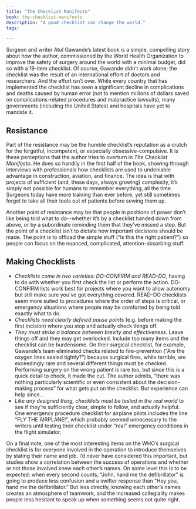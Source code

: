 ```yaml
---
title: "The Checklist Manifesto"
book: the-checklist-manifesto
description: "A good checklist can change the world."
tags:

---
```


Surgeon and writer Atul Gawande’s latest book is a simple, compelling story about how the author, commissioned by the World Health Organization to improve the safety of surgery around the world with a minimal budget, did so with a 19-item checklist. Of course, Gawande didn’t work alone; the checklist was the result of an international effort of doctors and researchers. And the effort isn’t over. While every country that has implemented the checklist has seen a significant decline in complications and deaths caused by human error (not to mention millions of dollars saved on complications-related procedures and malpractice lawsuits), many governments (including the United States) and hospitals have yet to mandate it.

## Resistance

Part of the resistance may be the humble checklist’s reputation as a crutch for the forgetful, incompetent, or especially obsessive-compulsive. It is these perceptions that the author tries to overturn in <cite>The Checklist Manifesto</cite>. He does so handily in the first half of the book, showing through interviews with professionals how checklists are used to undeniable advantage in construction, aviation, and finance. The idea is that with projects of sufficient (and, these days, always growing) complexity, it’s simply not possible for humans to remember everything, all the time. Surgeons today have more training than ever before, yet still sometimes forget to take all their tools out of patients before sewing them up.

Another point of resistance may be that people in positions of power don’t like being told what to do--whether it’s by a checklist handed down from above, or by a subordinate reminding them that they’ve missed a step. But the point of a checklist isn’t to dictate how important decisions should be made. The point is to offload the simple stuff (“Is this the right patient?”) so people can focus on the nuanced, complicated, attention-absorbing stuff. 

## Making Checklists

* *Checklists come in two varieties: DO-CONFIRM and READ-DO*, having to do with whether you first check the list or perform the action. DO-CONFIRM lists work best for projects where you want to allow autonomy but still make sure you’ve got everything covered. READ-DO checklists seem more suited to procedures where the order of steps is critical, or emergency situations where people may be comforted by being told exactly what to do.
* *Checklists need clearly defined pause points* (e.g. before making the first incision) where you stop and actually check things off.
* *They must strike a balance between brevity and effectiveness.* Leave things off and they may get overlooked. Include too many items and the checklist can be burdensome. On their surgical checklist, for example, Gawande’s team eliminated checks related to fire-prevention (“Are the oxygen lines sealed tightly?”) because surgical fires, while terrible, are exceedingly rare and several different things must be checked. Performing surgery on the wrong patient is rare too, but since this is a quick detail to check, it made the cut. The author admits, “there was nothing particularly scientific or even consistent about the decision-making process” for what gets put on the checklist. But experience can help since...
* *Like any designed thing, checklists must be tested in the real world* to see if they’re sufficiently clear, simple to follow, and actually helpful. One emergency procedure checklist for airplane pilots includes the line “FLY THE AIRPLANE!”, which probably seemed unnecessary to the writers until testing their checklist under “real” emergency conditions in the flight simulator.

On a final note, one of the most interesting items on the WHO’s surgical checklist is for everyone involved in the operation to introduce themselves by stating their name and job. I’d never have considered this important, but studies show a correlation between the success of operations and whether or not those involved knew each other’s names. On some level this is to be expected: when every second counts, “John, hand me the defibrillator” is going to produce less confusion and a swifter response than “Hey you, hand me the defibrillator.” But less directly, knowing each other’s names creates an atmosphere of teamwork, and the increased collegiality makes people less hesitant to speak up when something seems not quite right.